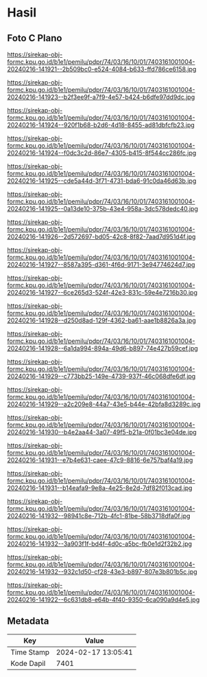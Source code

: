 # Hasil

## Foto C Plano

https://sirekap-obj-formc.kpu.go.id/b1e1/pemilu/pdpr/74/03/16/10/01/7403161001004-20240216-141921--2b509bc0-e524-4084-b633-ffd786ce6158.jpg

https://sirekap-obj-formc.kpu.go.id/b1e1/pemilu/pdpr/74/03/16/10/01/7403161001004-20240216-141923--b2f3ee9f-a7f9-4e57-b424-b6dfe97dd9dc.jpg

https://sirekap-obj-formc.kpu.go.id/b1e1/pemilu/pdpr/74/03/16/10/01/7403161001004-20240216-141924--920f1b68-b2d6-4d18-8455-ad81dbfcfb23.jpg

https://sirekap-obj-formc.kpu.go.id/b1e1/pemilu/pdpr/74/03/16/10/01/7403161001004-20240216-141924--f0dc3c2d-86e7-4305-b415-8f544cc286fc.jpg

https://sirekap-obj-formc.kpu.go.id/b1e1/pemilu/pdpr/74/03/16/10/01/7403161001004-20240216-141925--cde5a44d-3f71-4731-bda6-91c0da46d63b.jpg

https://sirekap-obj-formc.kpu.go.id/b1e1/pemilu/pdpr/74/03/16/10/01/7403161001004-20240216-141925--0a13de10-375b-43e4-958a-3dc578dedc40.jpg

https://sirekap-obj-formc.kpu.go.id/b1e1/pemilu/pdpr/74/03/16/10/01/7403161001004-20240216-141926--2d572697-bd05-42c8-8f82-7aad7d951d4f.jpg

https://sirekap-obj-formc.kpu.go.id/b1e1/pemilu/pdpr/74/03/16/10/01/7403161001004-20240216-141927--8587a395-d361-4f6d-9171-3e94774624d7.jpg

https://sirekap-obj-formc.kpu.go.id/b1e1/pemilu/pdpr/74/03/16/10/01/7403161001004-20240216-141927--6ce265d3-524f-42e3-831c-59e4e7216b30.jpg

https://sirekap-obj-formc.kpu.go.id/b1e1/pemilu/pdpr/74/03/16/10/01/7403161001004-20240216-141928--d250d8ad-129f-4362-ba61-aae1b8826a3a.jpg

https://sirekap-obj-formc.kpu.go.id/b1e1/pemilu/pdpr/74/03/16/10/01/7403161001004-20240216-141928--6a1da994-894a-49d6-b897-74e427b59cef.jpg

https://sirekap-obj-formc.kpu.go.id/b1e1/pemilu/pdpr/74/03/16/10/01/7403161001004-20240216-141929--c773bb25-149e-4739-937f-46c068dfe6df.jpg

https://sirekap-obj-formc.kpu.go.id/b1e1/pemilu/pdpr/74/03/16/10/01/7403161001004-20240216-141929--a2c209e8-44a7-43e5-b44e-42bfa8d3289c.jpg

https://sirekap-obj-formc.kpu.go.id/b1e1/pemilu/pdpr/74/03/16/10/01/7403161001004-20240216-141930--b4e2aa44-3a07-49f5-b21a-0f01bc3e04de.jpg

https://sirekap-obj-formc.kpu.go.id/b1e1/pemilu/pdpr/74/03/16/10/01/7403161001004-20240216-141931--e7b4e631-caee-47c9-8816-6e757baf4a19.jpg

https://sirekap-obj-formc.kpu.go.id/b1e1/pemilu/pdpr/74/03/16/10/01/7403161001004-20240216-141931--b14eafa9-9e8a-4e25-8e2d-7df82f013cad.jpg

https://sirekap-obj-formc.kpu.go.id/b1e1/pemilu/pdpr/74/03/16/10/01/7403161001004-20240216-141932--98941c8e-712b-4fc1-81be-58b3718dfa0f.jpg

https://sirekap-obj-formc.kpu.go.id/b1e1/pemilu/pdpr/74/03/16/10/01/7403161001004-20240216-141932--3a903f1f-bd4f-4d0c-a5bc-fb0e1d2f32b2.jpg

https://sirekap-obj-formc.kpu.go.id/b1e1/pemilu/pdpr/74/03/16/10/01/7403161001004-20240216-141932--932c1d50-cf28-43e3-b897-807e3b801b5c.jpg

https://sirekap-obj-formc.kpu.go.id/b1e1/pemilu/pdpr/74/03/16/10/01/7403161001004-20240216-141922--6c631db8-e64b-4f40-9350-6ca090a9d4e5.jpg


## Metadata

| Key        | Value               |
| ---------- | ------------------- |
| Time Stamp | 2024-02-17 13:05:41 |
| Kode Dapil | 7401                |



